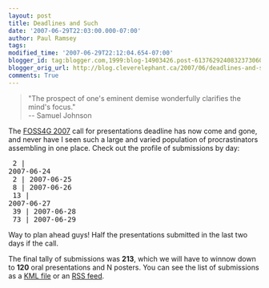 ```yaml
---
layout: post
title: Deadlines and Such
date: '2007-06-29T22:03:00.000-07:00'
author: Paul Ramsey
tags: 
modified_time: '2007-06-29T22:12:04.654-07:00'
blogger_id: tag:blogger.com,1999:blog-14903426.post-6137629240832373060
blogger_orig_url: http://blog.cleverelephant.ca/2007/06/deadlines-and-such.html
comments: True
---
```




<blockquote> "The prospect of one's eminent demise wonderfully clarifies the mind's focus."<br/>-- Samuel Johnson</blockquote>

The [FOSS4G 2007](http://2007.foss4g.org/) call for presentations deadline has now come and gone, and never have I seen such a large and varied population of procrastinators assembling in one place.  Check out the profile of submissions by day:<pre>     2 | 2007-06-24<br />     2 | 2007-06-25<br />     8 | 2007-06-26<br />    13 | 2007-06-27<br />    39 | 2007-06-28<br />    73 | 2007-06-29</pre>Way to plan ahead guys! Half the presentations submitted in the last two days if the call. 

The final tally of submissions was **213**, which we will have to winnow down to **120** oral presentations and N posters.  You can see the list of submissions as a [KML file](http://2007.foss4g.org/presentations/abstracts.kml) or an [RSS feed](http://2007.foss4g.org/presentations/rss.php).